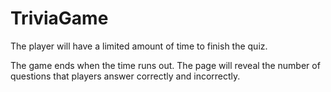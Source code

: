 # TriviaGame

The player will have a limited amount of time to finish the quiz. 

 The game ends when the time runs out. The page will reveal the number of questions that players answer correctly and incorrectly.